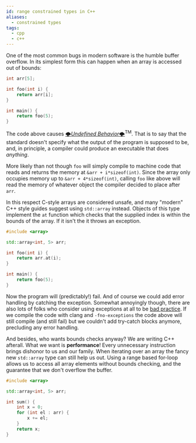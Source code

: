 ```yaml
---
id: range constrained types in C++
aliases:
  - constrained types
tags:
  - cpp
  - c++
---
```



One of the most common bugs in modern software is the humble buffer overflow.
In its simplest form this can happen when an array is accessed out of bounds:

```cpp
int arr[5];

int foo(int i) {
    return arr[i];
}

int main() {
    return foo(5);
}
```
The code above causes [🌩*Undefined Behavior*🌩](https://blog.regehr.org/archives/213)<sup>TM</sup>.
That is to say that the standard doesn't specify what the output of the program is supposed to be, and, in principle, a compiler could produce an executable that does *anything*.

More likely than not though `foo` will simply compile to machine code that reads and returns the memory at `&arr + i*sizeof(int)`.
Since the array only occupies memory up to `&arr + 4*sizeof(int)`, calling `foo` like above will read the memory of whatever object the compiler decided to place after `arr`.

In this respect C-style arrays are considered unsafe, and many "modern" C++ style guides suggest using `std::array` instead.
Objects of this type implement the `at` function which checks that the supplied index is within the bounds of the array.
If it isn't the it throws an exception.

```cpp
#include <array>

std::array<int, 5> arr;

int foo(int i) {
    return arr.at(i);
}

int main() {
    return foo(5);
}
```

Now the program will (predictably!) fail.
And of course we could add error handling by catching the exception.
Somewhat annoyingly though, there are also lots of folks who consider using exceptions at all to be [bad practice](http://shanekirk.com/2015/06/c-exceptions-the-good-the-bad-and-the-ugly/). 
If we compile the code with clang and `-fno-exceptions` the code above will still compile (and still fail) but we couldn't add try-catch blocks anymore, precluding any error handling.

And besides, who wants bounds checks anyway?
We are writing C++ afterall. What we want is **performance**! Every unnecessary instruction brings dishonor to us and our family.
When iterating over an array the fancy new `std::array` type can still help us out.
Using a range based for-loop allows us to access all array elements without bounds checking, and the guarantee that we don't overflow the buffer.

```cpp
#include <array>

std::array<int, 5> arr;

int sum() {
    int x = 0;
    for (int el : arr) {
        x += el;
    }
    return x;
}
```



